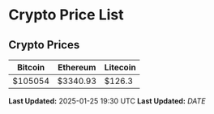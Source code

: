 # Crypto Price List

## Crypto Prices
| Bitcoin | Ethereum | Litecoin |
| ------- | -------- | -------- |
| $105054 | $3340.93 | $126.3 |
**Last Updated:** 2025-01-25 19:30 UTC
**Last Updated:** $DATE$
